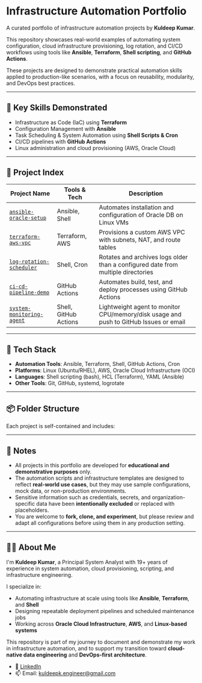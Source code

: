 # Infrastructure Automation Portfolio

A curated portfolio of infrastructure automation projects by **Kuldeep Kumar**.

This repository showcases real-world examples of automating system configuration, cloud infrastructure provisioning, log rotation, and CI/CD workflows using tools like **Ansible**, **Terraform**, **Shell scripting**, and **GitHub Actions**.

These projects are designed to demonstrate practical automation skills applied to production-like scenarios, with a focus on reusability, modularity, and DevOps best practices.

---

## 🚀 Key Skills Demonstrated

- Infrastructure as Code (IaC) using **Terraform**
- Configuration Management with **Ansible**
- Task Scheduling & System Automation using **Shell Scripts & Cron**
- CI/CD pipelines with **GitHub Actions**
- Linux administration and cloud provisioning (AWS, Oracle Cloud)

---

## 📁 Project Index

| Project Name | Tools & Tech | Description |
|--------------|--------------|-------------|
| [`ansible-oracle-setup`](./ansible-oracle-setup) | Ansible, Shell | Automates installation and configuration of Oracle DB on Linux VMs |
| [`terraform-aws-vpc`](./terraform-aws-vpc) | Terraform, AWS | Provisions a custom AWS VPC with subnets, NAT, and route tables |
| [`log-rotation-scheduler`](./log-rotation-scheduler) | Shell, Cron | Rotates and archives logs older than a configured date from multiple directories |
| [`ci-cd-pipeline-demo`](./ci-cd-pipeline-demo) | GitHub Actions | Automates build, test, and deploy processes using GitHub Actions |
| [`system-monitoring-agent`](./system-monitoring-agent) | Shell, GitHub Actions | Lightweight agent to monitor CPU/memory/disk usage and push to GitHub Issues or email |

---

## 🧰 Tech Stack

- **Automation Tools**: Ansible, Terraform, Shell, GitHub Actions, Cron
- **Platforms**: Linux (Ubuntu/RHEL), AWS, Oracle Cloud Infrastructure (OCI)
- **Languages**: Shell scripting (bash), HCL (Terraform), YAML (Ansible)
- **Other Tools**: Git, GitHub, systemd, logrotate

---

## 📦 Folder Structure

Each project is self-contained and includes:

---
## 📝 Notes

- All projects in this portfolio are developed for **educational and demonstrative purposes** only.
- The automation scripts and infrastructure templates are designed to reflect **real-world use cases**, but they may use sample configurations, mock data, or non-production environments.
- Sensitive information such as credentials, secrets, and organization-specific data have been **intentionally excluded** or replaced with placeholders.
- You are welcome to **fork, clone, and experiment**, but please review and adapt all configurations before using them in any production setting.

---
## 🙋‍♂️ About Me

I'm **Kuldeep Kumar**, a Principal System Analyst with 19+ years of experience in system automation, cloud provisioning, scripting, and infrastructure engineering.

I specialize in:
- Automating infrastructure at scale using tools like **Ansible**, **Terraform**, and **Shell**
- Designing repeatable deployment pipelines and scheduled maintenance jobs
- Working across **Oracle Cloud Infrastructure**, **AWS**, and **Linux-based systems**

This repository is part of my journey to document and demonstrate my work in infrastructure automation, and to support my transition toward **cloud-native data engineering** and **DevOps-first architecture**.

- 🔗 [LinkedIn](https://www.linkedin.com/in/kuldeepkumar)
- 📫 Email: [kuldeepk.engineer@gmail.com](mailto:kuldeepk.engineer@gmail.com)


